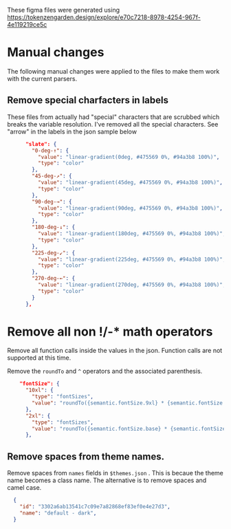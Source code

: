 These figma files were generated using https://tokenzengarden.design/explore/e70c7218-8978-4254-967f-4e119219ce5c

# Manual changes

The following manual changes were applied to the files to make them work with the current parsers.

## Remove special charfacters in labels
These files from actually had "special" characters that are scrubbed which breaks the variable resolution. I've removed all the special characters.  See "arrow" in the labels in the json sample below

```json
      "slate": {
        "0-deg-↑": {
          "value": "linear-gradient(0deg, #475569 0%, #94a3b8 100%)",
          "type": "color"
        },
        "45-deg-↗": {
          "value": "linear-gradient(45deg, #475569 0%, #94a3b8 100%)",
          "type": "color"
        },
        "90-deg-→": {
          "value": "linear-gradient(90deg, #475569 0%, #94a3b8 100%)",
          "type": "color"
        },
        "180-deg-↓": {
          "value": "linear-gradient(180deg, #475569 0%, #94a3b8 100%)",
          "type": "color"
        },
        "225-deg-↙": {
          "value": "linear-gradient(225deg, #475569 0%, #94a3b8 100%)",
          "type": "color"
        },
        "270-deg-←": {
          "value": "linear-gradient(270deg, #475569 0%, #94a3b8 100%)",
          "type": "color"
        }
      },
```

# Remove all non !/-* math operators
Remove all function calls inside the values in the json.  Function calls are not supported at this time.

Remove the `roundTo` and `^` operators and the associated parenthesis.

```json
    "fontSize": {
      "10xl": {
        "type": "fontSizes",
        "value": "roundTo({semantic.fontSize.9xl} * {semantic.fontSize.scale}, 0)"
      },
      "2xl": {
        "type": "fontSizes",
        "value": "roundTo({semantic.fontSize.base} * {semantic.fontSize.scale}^3, 0)"
      },
```


## Remove spaces from theme names.
Remove spaces from  `names` fields in `$themes.json` .  This is becaue the theme name becomes a class name.  The alternative is to remove spaces and camel case.

```json
  {
    "id": "3302a6ab13541c7c09e7a82868ef83ef0e4e27d3",
    "name": "default - dark",
  }
```